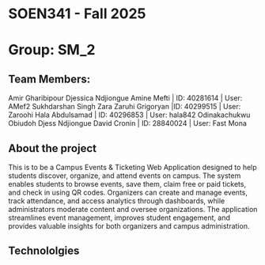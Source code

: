 # SOEN341 - Fall 2025
# Group: SM_2
## Team Members:
Amir Gharibipour
Djessica Ndjiongue
Amine Mefti | ID: 40281614 | User: AMef2
Sukhdarshan Singh
Zara Zaruhi Grigoryan |ID: 40299515 | User: Zaroohi
Hala Abdulsamad | ID: 40296853 | User: hala842
Odinakachukwu Obiudoh
Djess Ndjiongue
David Cronin | ID: 28840024 | User: Fast Mona

## About the project
This is to be a Campus Events & Ticketing Web Application designed to help students discover, organize, and attend events on campus. The system enables students to browse events, save them, claim free or paid tickets, and check in using QR codes. Organizers can create and manage events, track attendance, and access analytics through dashboards, while administrators moderate content and oversee organizations. The application streamlines event management, improves student engagement, and provides valuable insights for both organizers and campus administration.


## Technololgies

